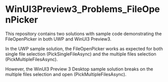 # WinUI3Preview3_Problems_FileOpenPicker

This repository contains two solutions with sample code demonstrating the FileOpenPicker in both UWP and WinUI3 Preview3.

In the UWP sample solution, the FileOpenPicker works as expected for both single file selection (PickSingleFileAsync) and the multiple files selection (PickMultipleFilesAsync).

However, the WinUI3 Preview 3 Desktop sample solution breaks on the multiple files selection and open (PickMultipleFilesAsync).